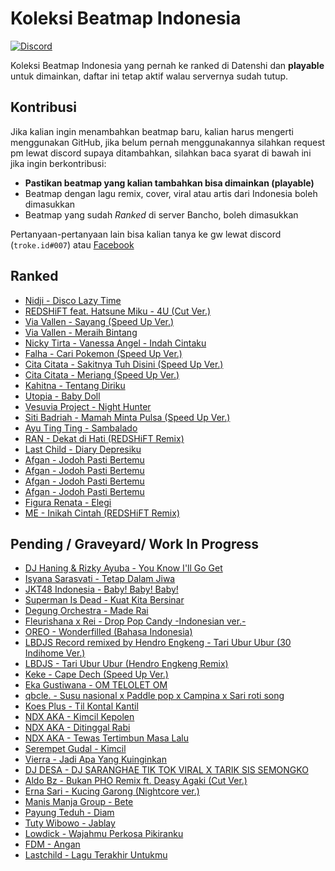 # Koleksi Beatmap Indonesia
[![Discord](https://img.shields.io/badge/Discord-osu!%20Indonesia-blue)](https://discord.gg/43zVwRv/)

Koleksi Beatmap Indonesia yang pernah ke ranked di Datenshi dan **playable** untuk dimainkan, daftar ini tetap aktif walau servernya sudah tutup.

## Kontribusi

Jika kalian ingin menambahkan beatmap baru, kalian harus mengerti menggunakan GitHub, jika belum pernah menggunakannya silahkan request pm lewat discord supaya ditambahkan, silahkan baca syarat di bawah ini jika ingin berkontribusi:
  - **Pastikan beatmap yang kalian tambahkan bisa dimainkan (playable)**
  - Beatmap dengan lagu remix, cover, viral atau artis dari Indonesia boleh dimasukkan
  - Beatmap yang sudah *Ranked* di server Bancho, boleh dimasukkan

Pertanyaan-pertanyaan lain bisa kalian tanya ke gw lewat discord (`troke.id#007`) atau [Facebook](https://www.facebook.com/trokee12/)

## Ranked

- [Nidji - Disco Lazy Time](https://osu.ppy.sh/beatmapsets/15343)
- [REDSHiFT feat. Hatsune Miku - 4U (Cut Ver.)](https://osu.ppy.sh/beatmapsets/296752)
- [Via Vallen - Sayang (Speed Up Ver.)](https://osu.ppy.sh/beatmapsets/719436)
- [Via Vallen - Meraih Bintang](https://osu.ppy.sh/beatmapsets/844298)
- [Nicky Tirta - Vanessa Angel - Indah Cintaku](https://osu.ppy.sh/beatmapsets/132615)
- [Falha - Cari Pokemon (Speed Up Ver.)](https://osu.ppy.sh/beatmapsets/613128)
- [Cita Citata - Sakitnya Tuh Disini (Speed Up Ver.)](https://osu.ppy.sh/beatmapsets/240256)
- [Cita Citata - Meriang (Speed Up Ver.)](https://osu.ppy.sh/beatmapsets/415751)
- [Kahitna - Tentang Diriku](https://osu.ppy.sh/beatmapsets/337573)
- [Utopia - Baby Doll](https://osu.ppy.sh/beatmapsets/793188)
- [Vesuvia Project - Night Hunter](https://osu.ppy.sh/beatmapsets/109283)
- [Siti Badriah - Mamah Minta Pulsa (Speed Up Ver.)](https://osu.ppy.sh/beatmapsets/532917)
- [Ayu Ting Ting - Sambalado](https://osu.ppy.sh/beatmapsets/542425)
- [RAN - Dekat di Hati (REDSHiFT Remix)](https://osu.ppy.sh/beatmapsets/350207)
- [Last Child - Diary Depresiku](https://osu.ppy.sh/beatmapsets/350305)
- [Afgan - Jodoh Pasti Bertemu](https://osu.ppy.sh/beatmapsets/148987)
- [Afgan - Jodoh Pasti Bertemu](https://osu.ppy.sh/beatmapsets/498299)
- [Afgan - Jodoh Pasti Bertemu](https://osu.ppy.sh/beatmapsets/532965)
- [Afgan - Jodoh Pasti Bertemu](https://osu.ppy.sh/beatmapsets/428509)
- [Figura Renata - Elegi](https://osu.ppy.sh/beatmapsets/951803#taiko/1987633)
- [ME - Inikah Cintah (REDSHiFT Remix)](https://osu.ppy.sh/beatmapsets/328356)

## Pending / Graveyard/ Work In Progress

- [DJ Haning & Rizky Ayuba - You Know I'll Go Get](https://osu.ppy.sh/beatmapsets/1137896#osu/2376902)
- [Isyana Sarasvati - Tetap Dalam Jiwa](https://osu.ppy.sh/beatmapsets/892743#osu/1866049)
- [JKT48 Indonesia - Baby! Baby! Baby!](https://osu.ppy.sh/beatmapsets/88789#mania/241776)
- [Superman Is Dead - Kuat Kita Bersinar](https://osu.ppy.sh/beatmapsets/52877#osu/170522)
- [Degung Orchestra - Made Rai](https://osu.ppy.sh/beatmapsets/486784#mania/1080091)
- [Fleurishana x Rei - Drop Pop Candy -Indonesian ver.-](https://osu.ppy.sh/beatmapsets/421724#osu/912035)
- [OREO - Wonderfilled (Bahasa Indonesia)](https://osu.ppy.sh/beatmapsets/349725#mania/773136)
- [LBDJS Record remixed by Hendro Engkeng - Tari Ubur Ubur (30 Indihome Ver.)](https://osu.ppy.sh/beatmapsets/1191560#taiko/2487020)
- [LBDJS - Tari Ubur Ubur (Hendro Engkeng Remix)](https://osu.ppy.sh/beatmapsets/1226559#osu/2572153)
- [Keke - Cape Dech (Speed Up Ver.)](https://osu.ppy.sh/beatmapsets/1100913#mania/2300069)
- [Eka Gustiwana - OM TELOLET OM](https://osu.ppy.sh/b/1562078)
- [qbcle. - Susu nasional x Paddle pop x Campina x Sari roti song](https://osu.ppy.sh/beatmapsets/1052176#osu/2198876)
- [Koes Plus - Til Kontal Kantil](https://osu.ppy.sh/b/2188659)
- [NDX AKA - Kimcil Kepolen](https://osu.ppy.sh/beatmapsets/1253553#osu/2605097)
- [NDX AKA - Ditinggal Rabi](https://osu.ppy.sh/b/2535501)
- [NDX AKA - Tewas Tertimbun Masa Lalu](https://osu.ppy.sh/beatmapsets/1207913#osu/2515303)
- [Serempet Gudal - Kimcil](https://osu.ppy.sh/beatmapsets/394407#mania/859441)
- [Vierra - Jadi Apa Yang Kuinginkan](https://osu.ppy.sh/beatmapsets/711005#mania/1503130)
- [DJ DESA - DJ SARANGHAE TIK TOK VIRAL X TARIK SIS SEMONGKO](https://osu.ppy.sh/beatmapsets/1280222#osu/2659402)
- [Aldo Bz - Bukan PHO Remix ft. Deasy Agaki (Cut Ver.)](https://osu.ppy.sh/beatmapsets/1291810#osu/2681222)
- [Erna Sari - Kucing Garong (Nightcore ver.)](https://osu.ppy.sh/beatmapsets/449457#mania/964445)
- [Manis Manja Group - Bete](https://osu.ppy.sh/beatmapsets/374466#mania/1703609)
- [Payung Teduh - Diam](https://osu.ppy.sh/beatmapsets/1242237#mania/2590431)
- [Tuty Wibowo - Jablay](https://osu.ppy.sh/beatmapsets/770137#mania/1619247)
- [Lowdick - Wajahmu Perkosa Pikiranku](https://osu.ppy.sh/beatmapsets/1239407#mania/2576870)
- [FDM - Angan](https://osu.ppy.sh/beatmapsets/629222)
- [Lastchild - Lagu Terakhir Untukmu](https://osu.ppy.sh/beatmapsets/605618)
